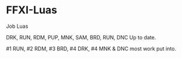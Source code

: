 # FFXI-Luas
Job Luas

DRK, RUN, RDM, PUP, MNK, SAM, BRD, RUN, DNC Up to date.

#1 RUN, #2 RDM, #3 BRD, #4 DRK, #4 MNK & DNC most work put into.

